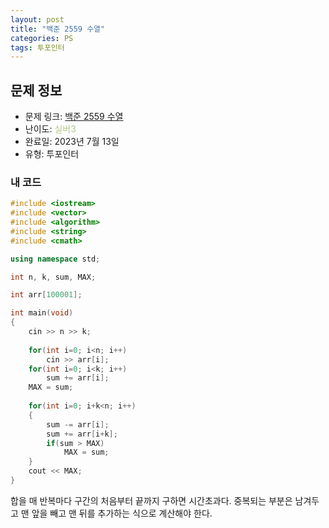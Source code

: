 ```yaml
---
layout: post
title: "백준 2559 수열"
categories: PS
tags: 투포인터
---
```


## 문제 정보
- 문제 링크: [백준 2559 수열](https://www.acmicpc.net/problem/2559)
- 난이도: <span style="color:#B5C78A">실버3</span>
- 완료일: 2023년 7월 13일
- 유형: 투포인터

### 내 코드

```C++
#include <iostream>
#include <vector>
#include <algorithm>
#include <string>
#include <cmath>

using namespace std;

int n, k, sum, MAX;

int arr[100001];

int main(void)
{
	cin >> n >> k;
	
	for(int i=0; i<n; i++)
		cin >> arr[i];
	for(int i=0; i<k; i++)
		sum += arr[i];
	MAX = sum;
	
	for(int i=0; i+k<n; i++)
	{
		sum -= arr[i];
		sum += arr[i+k];
		if(sum > MAX)
			MAX = sum;
	}
	cout << MAX;
}
```

합을 매 반복마다 구간의 처음부터 끝까지 구하면 시간초과다. 중복되는 부분은 남겨두고 맨 앞을 빼고 맨 뒤를 추가하는 식으로 계산해야 한다.
